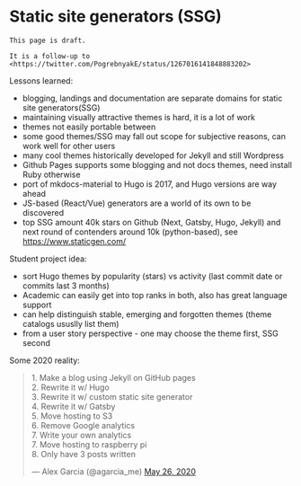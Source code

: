 # Static site generators (SSG)

```{note}
This page is draft.

It is a follow-up to <https://twitter.com/PogrebnyakE/status/1267016141848883202>
```



Lessons learned:

- blogging, landings and documentation are separate domains for static site generators(SSG)
- maintaining visually attractive themes is hard, it is a lot of work
- themes not easily portable between 
- some good themes/SSG may fall out scope for subjective reasons, can work well for other users
- many cool themes historically developed for Jekyll and still Wordpress
- Github Pages supports some blogging and not docs themes, need install Ruby otherwise
- port of mkdocs-material to Hugo is 2017, and Hugo versions are way ahead
- JS-based (React/Vue) generators are a world of its own to be discovered
- top SSG amount 40k stars on Github (Next, Gatsby, Hugo, Jekyll) and next round of contenders around 10k (python-based), see https://www.staticgen.com/

Student project idea:

- sort Hugo themes by popularity (stars) vs activity (last commit date or commits last 3 months) 
- Academic can easily get into top ranks in both, also has great language support
- can help distinguish stable, emerging and forgotten themes (theme catalogs ususlly list them)
- from a user story perspective - one may choose the theme first, SSG second

Some 2020 reality:

<blockquote class="twitter-tweet"><p lang="en" dir="ltr">1. Make a blog using Jekyll on GitHub pages <br>2. Rewrite it w/ Hugo<br>3. Rewrite it w/ custom static site generator <br>4. Rewrite it w/ Gatsby <br>5. Move hosting to S3<br>6. Remove Google analytics <br>7. Write your own analytics<br>7. Move hosting to raspberry pi <br>8. Only have 3 posts written</p>&mdash; Alex Garcia (@agarcia_me) <a href="https://twitter.com/agarcia_me/status/1265355017768198144?ref_src=twsrc%5Etfw">May 26, 2020</a></blockquote> 
